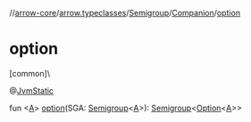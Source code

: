 //[arrow-core](../../../../index.md)/[arrow.typeclasses](../../index.md)/[Semigroup](../index.md)/[Companion](index.md)/[option](option.md)

# option

[common]\

@[JvmStatic](https://kotlinlang.org/api/latest/jvm/stdlib/kotlin.jvm/-jvm-static/index.html)

fun &lt;[A](option.md)&gt; [option](option.md)(SGA: [Semigroup](../index.md)&lt;[A](option.md)&gt;): [Semigroup](../index.md)&lt;[Option](../../../arrow.core/-option/index.md)&lt;[A](option.md)&gt;&gt;
